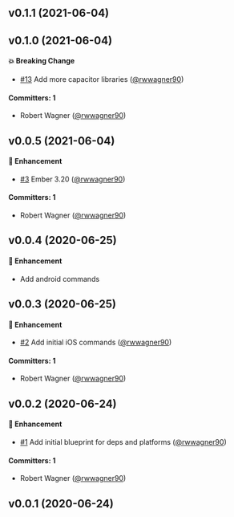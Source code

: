 ## v0.1.1 (2021-06-04)

## v0.1.0 (2021-06-04)

#### :boom: Breaking Change
* [#13](https://github.com/shipshapecode/ember-cli-capacitor/pull/13) Add more capacitor libraries ([@rwwagner90](https://github.com/rwwagner90))

#### Committers: 1
- Robert Wagner ([@rwwagner90](https://github.com/rwwagner90))

## v0.0.5 (2021-06-04)

#### :rocket: Enhancement
* [#3](https://github.com/shipshapecode/ember-cli-capacitor/pull/3) Ember 3.20 ([@rwwagner90](https://github.com/rwwagner90))

#### Committers: 1
- Robert Wagner ([@rwwagner90](https://github.com/rwwagner90))

## v0.0.4 (2020-06-25)

#### :rocket: Enhancement
* Add android commands

## v0.0.3 (2020-06-25)

#### :rocket: Enhancement
* [#2](https://github.com/shipshapecode/ember-cli-capacitor/pull/2) Add initial iOS commands ([@rwwagner90](https://github.com/rwwagner90))

#### Committers: 1
- Robert Wagner ([@rwwagner90](https://github.com/rwwagner90))

## v0.0.2 (2020-06-24)

#### :rocket: Enhancement
* [#1](https://github.com/shipshapecode/ember-cli-capacitor/pull/1) Add initial blueprint for deps and platforms ([@rwwagner90](https://github.com/rwwagner90))

#### Committers: 1
- Robert Wagner ([@rwwagner90](https://github.com/rwwagner90))

## v0.0.1 (2020-06-24)


